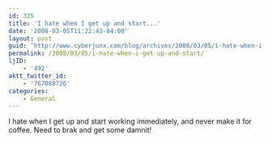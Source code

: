```yaml
---
id: 325
title: 'I hate when I get up and start...'
date: '2008-03-05T11:22:43-04:00'
layout: post
guid: 'http://www.cyberjunx.com/blog/archives/2008/03/05/i-hate-when-i-get-up-and-start/'
permalink: /2008/03/05/i-hate-when-i-get-up-and-start/
ljID:
    - '492'
aktt_twitter_id:
    - '767080726'
categories:
    - General
---
```


I hate when I get up and start working immediately, and never make it for coffee. Need to brak and get some damnit!